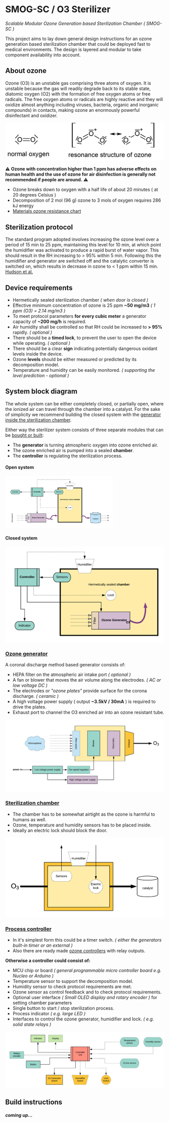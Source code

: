 # SMOG-SC / O3 Sterilizer

*Scalable Modular Ozone Generation based Sterilization Chamber ( SMOG-SC )*

This project aims to lay down general design instructions for an ozone generation based sterilization chamber that could be deployed fast to medical environments. The design is layered and modular to take component availability into account.

## About ozone

Ozone (O3) is an unstable gas comprising three atoms of oxygen. It is unstable because the gas will readily degrade back to its stable state, diatomic oxygen (O2) with the formation of free oxygen atoms or free radicals. The free oxygen atoms or radicals are highly reactive and they will oxidize almost anything  including viruses, bacteria, organic and inorganic compounds) in contacts, making ozone an enormously powerful disinfectant and oxidizer. 

<img src="doc/ozone.jpg" style="zoom:50%;" />

:warning: **Ozone with concentration higher than 1 ppm has adverse effects on human health and the use of ozone for air disinfection is generally not recommended if people are around.** :warning:

* Ozone breaks down to oxygen with a half life of about 20 minutes ( at 20 degrees Celsius )
* Decomposition of 2 mol (96 g) ozone to 3 mols of oxygen requires 286 kJ energy
* [Materials ozone resistance chart](https://www.oxidationtech.com/blog/materials-ozone-resistance-chart/)

## Sterilization protocol

The standard program adopted involves increasing the ozone level over a period of 15 min to 25 ppm, maintaining this level for 10 min, at which point the humidifier was activated to produce a rapid burst of water vapor. This should result in the RH increasing to > 95% within 5 min. Following this the humidifier and generator are switched off and the catalytic converter is switched on, which results in decrease in ozone to < 1 ppm within 15 min. [Hudson et al.](doc/Ozone_Science_and_Engineering_Pub_Jan091.pdf)

## Device requirements

* Hermetically sealed sterilization chamber *( when door is closed )*
* Effective minimum concentration of ozone is 25 ppm **~50 mg/m3** *( 1 ppm (O3) = 2.14 mg/m3 )*
* To meet protocol parameters **for every cubic meter** a generator capacity of **~200 mg/h** is required.
* Air humidity shall be controlled so that RH could be increased to **> 95%** rapidly. *( optional )*
* There should be a **timed lock**, to prevent the user to open the device while operating. *( optional )*
* There should be a clear **sign** indicating potentially dangerous oxidant levels inside the device.
* Ozone **levels** should be either measured or predicted by its decomposition model.
* Temperature and humidity can be easily monitored. *( supporting the level prediction - optional )*

## System block diagram

The whole system can be either completely closed, or partially open, where the ionized air can travel through the chamber into a catalyst. For the sake of simplicity we recommend building the closed system with the <u>generator inside the sterilization chamber</u>.

Either way the sterilizer system consists of three separate modules that can be <u>bought or built</u>:

* The **generator** is turning atmospheric oxygen into ozone enriched air.
* The ozone enriched air is pumped into a sealed **chamber**. 
* The **controller** is regulating the sterilization process.

#### Open system

<img src="doc/blocks.png" style="zoom: 33%;" />

#### Closed system

![](doc/closed_block.png)

### [Ozone generator](doc/ozone_generator.md)

A coronal discharge method based generator consists of:

* HEPA filter on the atmospheric air intake port *( optional )*
* A fan or blower that moves the air volume along the electrodes. *( AC or low voltage DC )*
* The electrodes or *"ozone plates"* provide surface for the corona discharge. *( ceramic )*
* A high voltage power supply ( output **~3.5kV / 30mA** ) is required to drive the plates.
* Exhaust port to channel the O3 enriched air into an ozone resistant tube.

![](doc/generator.png)

### [Sterilization chamber](doc/steril_chamber.md)

* The chamber has to be somewhat airtight as the ozone is harmful to humans as well.
* Ozone, temperature and humidity sensors has to be placed inside.
* Ideally an electric lock should block the door.

<img src="doc/chamber.png"  />

### [Process controller](doc/controller.md)

*  In it's simplest form this could be a timer switch. *( either the generators built-in timer or an external )*
*  Also there are ready made [ozone controllers](http://www.iaq.hu/F2077TSM-O3%20ozontavado.pdf) with relay outputs.

**Otherwise a controller could consist of:**

*  MCU chip or board *( general programmable micro controller board e.g. Nucleo or Arduino )*
* Temperature sensor to support the decomposition model.
* Humidity sensor to check protocol requirements are met.
* Ozone sensor as control feedback and to check protocol requirements.
* Optional user interface *( Small OLED display and rotary encoder )* for setting chamber parameters
* Single button to start / stop sterilization process.
* Process indicator *( e.g. large LED )*
* Interfaces to control the ozone generator, humidifier and lock. *( e.g. solid state relays )*

![](doc/controller.png)

## Build instructions

#### *coming up...*

